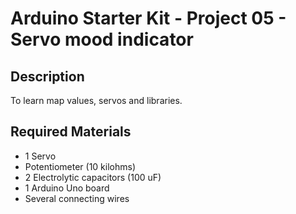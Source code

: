 # Arduino Starter Kit - Project 05 - Servo mood indicator

## Description

To learn map values, servos and libraries.

## Required Materials

- 1 Servo
- Potentiometer (10 kilohms)
- 2 Electrolytic capacitors (100 uF)
- 1 Arduino Uno board
- Several connecting wires
